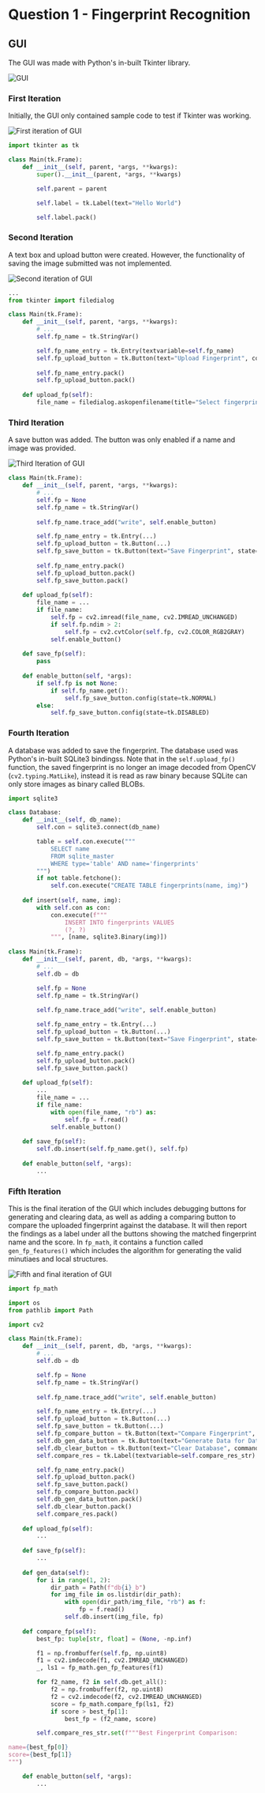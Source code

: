 # Question 1 - Fingerprint Recognition

## GUI
The GUI was made with Python's in-built Tkinter library.

![](/images/gui.png "GUI")

### First Iteration
Initially, the GUI only contained sample code to test if Tkinter was working.

![](/images/gui_1.png "First iteration  of GUI")

```python
import tkinter as tk

class Main(tk.Frame):
    def __init__(self, parent, *args, **kwargs):
        super().__init__(parent, *args, **kwargs)

        self.parent = parent

        self.label = tk.Label(text="Hello World")

        self.label.pack()
```

### Second Iteration
A text box and upload button were created. However, the functionality of saving the image submitted was not implemented.

![](/images/gui_2.png "Second iteration of GUI")

```python
...
from tkinter import filedialog

class Main(tk.Frame):
    def __init__(self, parent, *args, **kwargs):
        # ...
        self.fp_name = tk.StringVar()

        self.fp_name_entry = tk.Entry(textvariable=self.fp_name)
        self.fp_upload_button = tk.Button(text="Upload Fingerprint", command=self.upload_fp)
        
        self.fp_name_entry.pack()
        self.fp_upload_button.pack()
        
    def upload_fp(self):
        file_name = filedialog.askopenfilename(title="Select fingerprint image", filetypes=[("image", ("*.jpg", "*.png", "*.tif"))])
```

### Third Iteration
A save button was added. The button was only enabled if a name and image was provided.

![](/images/gui_3.png "Third Iteration of GUI")

```python
class Main(tk.Frame):
    def __init__(self, parent, *args, **kwargs):
        # ...
        self.fp = None
        self.fp_name = tk.StringVar()
        
        self.fp_name.trace_add("write", self.enable_button)

        self.fp_name_entry = tk.Entry(...)
        self.fp_upload_button = tk.Button(...)
        self.fp_save_button = tk.Button(text="Save Fingerprint", state=tk.DISABLED, command=self.save_fp)
        
        self.fp_name_entry.pack()
        self.fp_upload_button.pack()
        self.fp_save_button.pack()
        
    def upload_fp(self):
        file_name = ...
        if file_name:
            self.fp = cv2.imread(file_name, cv2.IMREAD_UNCHANGED)
            if self.fp.ndim > 2:
                self.fp = cv2.cvtColor(self.fp, cv2.COLOR_RGB2GRAY)
            self.enable_button()
            
    def save_fp(self):
        pass
            
    def enable_button(self, *args):
        if self.fp is not None:
            if self.fp_name.get():
                self.fp_save_button.config(state=tk.NORMAL)
        else:
            self.fp_save_button.config(state=tk.DISABLED)
```

### Fourth Iteration
A database was added to save the fingerprint. The database used was Python's in-built SQLite3 bindingss. Note that in the `self.upload_fp()` function, the saved fingerprint is no longer an image decoded from OpenCV (`cv2.typing.MatLike`), instead it is read as raw binary because SQLite can only store images as binary called BLOBs.

```python
import sqlite3

class Database:
    def __init__(self, db_name):
        self.con = sqlite3.connect(db_name)

        table = self.con.execute("""
            SELECT name
            FROM sqlite_master
            WHERE type='table' AND name='fingerprints'
        """)
        if not table.fetchone():
            self.con.execute("CREATE TABLE fingerprints(name, img)")
            
    def insert(self, name, img):
        with self.con as con:
            con.execute(f"""
                INSERT INTO fingerprints VALUES
                (?, ?)
            """, [name, sqlite3.Binary(img)])
    
class Main(tk.Frame):
    def __init__(self, parent, db, *args, **kwargs):
        # ...
        self.db = db

        self.fp = None
        self.fp_name = tk.StringVar()
        
        self.fp_name.trace_add("write", self.enable_button)

        self.fp_name_entry = tk.Entry(...)
        self.fp_upload_button = tk.Button(...)
        self.fp_save_button = tk.Button(text="Save Fingerprint", state=tk.DISABLED, command=self.save_fp)

        self.fp_name_entry.pack()
        self.fp_upload_button.pack()
        self.fp_save_button.pack()
        
    def upload_fp(self):
        ...
        file_name = ...
        if file_name:
            with open(file_name, "rb") as:
                self.fp = f.read()
            self.enable_button()
            
    def save_fp(self):
        self.db.insert(self.fp_name.get(), self.fp)
            
    def enable_button(self, *args):
        ...
```

### Fifth Iteration
This is the final iteration of the GUI which includes debugging buttons for generating and clearing data, as well as adding a comparing button to compare the uploaded fingerprint against the database. It will then report the findings as a label under all the buttons showing the matched fingerprint name and the score. In `fp_math`, it contains a function called `gen_fp_features()` which includes the algorithm for generating the valid minutiaes and local structures.

![](/images/gui_5.png "Fifth and final iteration of GUI")

```python
import fp_math

import os
from pathlib import Path

import cv2

class Main(tk.Frame):
    def __init__(self, parent, db, *args, **kwargs):
        # ...
        self.db = db

        self.fp = None
        self.fp_name = tk.StringVar()
        
        self.fp_name.trace_add("write", self.enable_button)

        self.fp_name_entry = tk.Entry(...)
        self.fp_upload_button = tk.Button(...)
        self.fp_save_button = tk.Button(...)
        self.fp_compare_button = tk.Button(text="Compare Fingerprint", state=tk.DISABLED, command=self.compare_fp)
        self.db_gen_data_button = tk.Button(text="Generate Data for Database", command=self.gen_data)
        self.db_clear_button = tk.Button(text="Clear Database", command=self.db.clear)
        self.compare_res = tk.Label(textvariable=self.compare_res_str)

        self.fp_name_entry.pack()
        self.fp_upload_button.pack()
        self.fp_save_button.pack()
        self.fp_compare_button.pack()
        self.db_gen_data_button.pack()
        self.db_clear_button.pack()
        self.compare_res.pack()
        
    def upload_fp(self):
        ...
            
    def save_fp(self):
        ...
        
    def gen_data(self):
        for i in range(1, 2):
            dir_path = Path(f"db{i}_b")
            for img_file in os.listdir(dir_path):
                with open(dir_path/img_file, "rb") as f:
                    fp = f.read()
                self.db.insert(img_file, fp)
                
    def compare_fp(self):
        best_fp: tuple[str, float] = (None, -np.inf)

        f1 = np.frombuffer(self.fp, np.uint8)
        f1 = cv2.imdecode(f1, cv2.IMREAD_UNCHANGED)
        _, ls1 = fp_math.gen_fp_features(f1)

        for f2_name, f2 in self.db.get_all():
            f2 = np.frombuffer(f2, np.uint8)
            f2 = cv2.imdecode(f2, cv2.IMREAD_UNCHANGED)
            score = fp_math.compare_fp(ls1, f2)
            if score > best_fp[1]:
                best_fp = (f2_name, score)

        self.compare_res_str.set(f"""Best Fingerprint Comparison:

name={best_fp[0]}
score={best_fp[1]}
""")

    def enable_button(self, *args):
        ...
```
